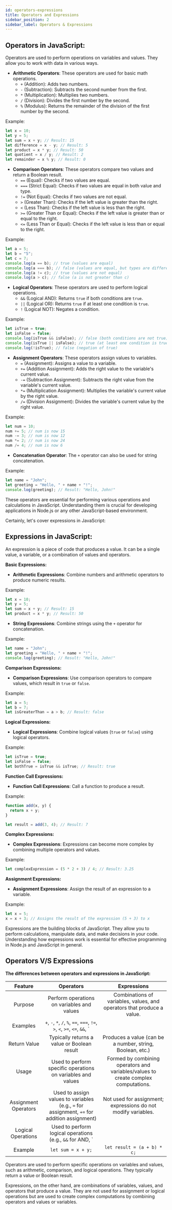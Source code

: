 ```yaml
---
id: operators-expressions
title: Operators and Expressions
sidebar_position: 2
sidebar_label: Operators & Expressions
---
```


## Operators in JavaScript:

Operators are used to perform operations on variables and values. They allow you to work with data in various ways.

- **Arithmetic Operators**: These operators are used for basic math operations.
  - `+` (Addition): Adds two numbers.
  - `-` (Subtraction): Subtracts the second number from the first.
  - `*` (Multiplication): Multiplies two numbers.
  - `/` (Division): Divides the first number by the second.
  - `%` (Modulus): Returns the remainder of the division of the first number by the second.

Example:
```javascript
let x = 10;
let y = 5;
let sum = x + y; // Result: 15
let difference = x - y; // Result: 5
let product = x * y; // Result: 50
let quotient = x / y; // Result: 2
let remainder = x % y; // Result: 0
```

- **Comparison Operators**: These operators compare two values and return a Boolean result.
  - `==` (Equal): Checks if two values are equal.
  - `===` (Strict Equal): Checks if two values are equal in both value and type.
  - `!=` (Not Equal): Checks if two values are not equal.
  - `>` (Greater Than): Checks if the left value is greater than the right.
  - `<` (Less Than): Checks if the left value is less than the right.
  - `>=` (Greater Than or Equal): Checks if the left value is greater than or equal to the right.
  - `<=` (Less Than or Equal): Checks if the left value is less than or equal to the right.

Example:
```javascript
let a = 5;
let b = "5";
let c = 7;
console.log(a == b); // true (values are equal)
console.log(a === b); // false (values are equal, but types are different)
console.log(a != c); // true (values are not equal)
console.log(a > c); // false (a is not greater than c)
```

- **Logical Operators**: These operators are used to perform logical operations.
  - `&&` (Logical AND): Returns `true` if both conditions are `true`.
  - `||` (Logical OR): Returns `true` if at least one condition is `true`.
  - `!` (Logical NOT): Negates a condition.

Example:
```javascript
let isTrue = true;
let isFalse = false;
console.log(isTrue && isFalse); // false (both conditions are not true)
console.log(isTrue || isFalse); // true (at least one condition is true)
console.log(!isTrue); // false (negation of true)
```

- **Assignment Operators**: These operators assign values to variables.
  - `=` (Assignment): Assigns a value to a variable.
  - `+=` (Addition Assignment): Adds the right value to the variable's current value.
  - `-=` (Subtraction Assignment): Subtracts the right value from the variable's current value.
  - `*=` (Multiplication Assignment): Multiplies the variable's current value by the right value.
  - `/=` (Division Assignment): Divides the variable's current value by the right value.

Example:
```javascript
let num = 10;
num += 5; // num is now 15
num -= 3; // num is now 12
num *= 2; // num is now 24
num /= 4; // num is now 6
```

- **Concatenation Operator**: The `+` operator can also be used for string concatenation.

Example:
```javascript
let name = "John";
let greeting = "Hello, " + name + "!";
console.log(greeting); // Result: "Hello, John!"
```

These operators are essential for performing various operations and calculations in JavaScript. Understanding them is crucial for developing applications in Node.js or any other JavaScript-based environment.

Certainly, let's cover expressions in JavaScript:

## Expressions in JavaScript:

An expression is a piece of code that produces a value. It can be a single value, a variable, or a combination of values and operators.

**Basic Expressions:**

- **Arithmetic Expressions**: Combine numbers and arithmetic operators to produce numeric results.

Example:
```javascript
let x = 10;
let y = 5;
let sum = x + y; // Result: 15
let product = x * y; // Result: 50
```

- **String Expressions**: Combine strings using the `+` operator for concatenation.

Example:
```javascript
let name = "John";
let greeting = "Hello, " + name + "!";
console.log(greeting); // Result: "Hello, John!"
```

**Comparison Expressions:**

- **Comparison Expressions**: Use comparison operators to compare values, which result in `true` or `false`.

Example:
```javascript
let a = 5;
let b = 7;
let isGreaterThan = a > b; // Result: false
```

**Logical Expressions:**

- **Logical Expressions**: Combine logical values (`true` or `false`) using logical operators.

Example:
```javascript
let isTrue = true;
let isFalse = false;
let bothTrue = isTrue && isTrue; // Result: true
```

**Function Call Expressions:**

- **Function Call Expressions**: Call a function to produce a result.

Example:
```javascript
function add(x, y) {
  return x + y;
}

let result = add(3, 4); // Result: 7
```

**Complex Expressions:**

- **Complex Expressions**: Expressions can become more complex by combining multiple operators and values.

Example:
```javascript
let complexExpression = (5 * 2 + 3) / 4; // Result: 3.25
```

**Assignment Expressions:**

- **Assignment Expressions**: Assign the result of an expression to a variable.

Example:
```javascript
let x = 5;
x = x + 3; // Assigns the result of the expression (5 + 3) to x
```

Expressions are the building blocks of JavaScript. They allow you to perform calculations, manipulate data, and make decisions in your code. Understanding how expressions work is essential for effective programming in Node.js and JavaScript in general.

## Operators V/S Expressions

**The differences between operators and expressions in JavaScript:**

| Feature                   | Operators                              | Expressions                           |
|:-------------------------:|:-------------------------------------:|:-------------------------------------:|
| Purpose                   | Perform operations on variables and values | Combinations of variables, values, and operators that produce a value. |
| Examples                  | `+`, `-`, `*`, `/`, `%`, `==`, `===`, `!=`, `>`, `<`, `>=`, `<=`, `&&`, `||`, `!`, `=`, `+=`, `-=` | `x + y`, `age > 18`, `name + " " + lastName`, `result = a * b + c`, `!(x === y)` |
| Return Value              | Typically returns a value or Boolean result | Produces a value (can be a number, string, Boolean, etc.) |
| Usage                     | Used to perform specific operations on variables and values | Formed by combining operators and variables/values to create complex computations. |
| Assignment Operators      | Used to assign values to variables (e.g., `=` for assignment, `+=` for addition assignment) | Not used for assignment; expressions do not modify variables. |
| Logical Operations        | Used to perform logical operations (e.g., `&&` for AND, `||` for OR, `!` for NOT) | Not used for logical operations; expressions can contain logical conditions. |
| Example                   | `let sum = x + y;`                      | `let result = (a + b) * c;`            |

Operators are used to perform specific operations on variables and values, such as arithmetic, comparison, and logical operations. They typically return a value or Boolean result.

Expressions, on the other hand, are combinations of variables, values, and operators that produce a value. They are not used for assignment or logical operations but are used to create complex computations by combining operators and values or variables.